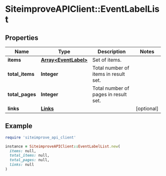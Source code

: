 # SiteimproveAPIClient::EventLabelList

## Properties

| Name | Type | Description | Notes |
| ---- | ---- | ----------- | ----- |
| **items** | [**Array&lt;EventLabel&gt;**](EventLabel.md) | Set of items. |  |
| **total_items** | **Integer** | Total number of items in result set. |  |
| **total_pages** | **Integer** | Total number of pages in result set. |  |
| **links** | [**Links**](Links.md) |  | [optional] |

## Example

```ruby
require 'siteimprove_api_client'

instance = SiteimproveAPIClient::EventLabelList.new(
  items: null,
  total_items: null,
  total_pages: null,
  links: null
)
```

